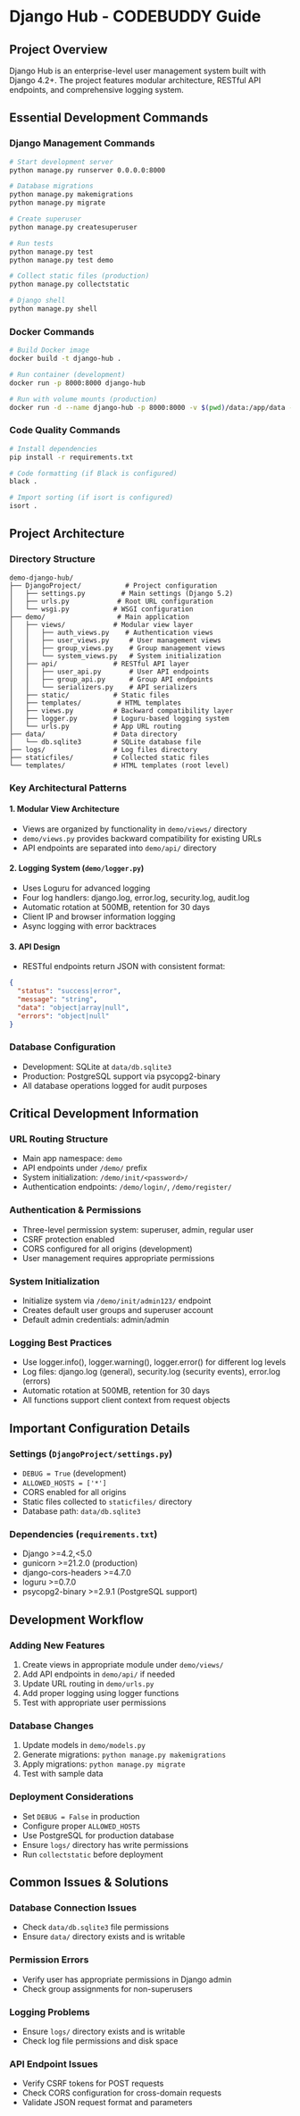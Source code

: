 # Django Hub - CODEBUDDY Guide

## Project Overview
Django Hub is an enterprise-level user management system built with Django 4.2+. The project features modular architecture, RESTful API endpoints, and comprehensive logging system.

## Essential Development Commands

### Django Management Commands
```bash
# Start development server
python manage.py runserver 0.0.0.0:8000

# Database migrations
python manage.py makemigrations
python manage.py migrate

# Create superuser
python manage.py createsuperuser

# Run tests
python manage.py test
python manage.py test demo

# Collect static files (production)
python manage.py collectstatic

# Django shell
python manage.py shell
```

### Docker Commands
```bash
# Build Docker image
docker build -t django-hub .

# Run container (development)
docker run -p 8000:8000 django-hub

# Run with volume mounts (production)
docker run -d --name django-hub -p 8000:8000 -v $(pwd)/data:/app/data -v $(pwd)/logs:/app/logs django-hub
```

### Code Quality Commands
```bash
# Install dependencies
pip install -r requirements.txt

# Code formatting (if Black is configured)
black .

# Import sorting (if isort is configured)
isort .
```

## Project Architecture

### Directory Structure
```
demo-django-hub/
├── DjangoProject/           # Project configuration
│   ├── settings.py         # Main settings (Django 5.2)
│   ├── urls.py            # Root URL configuration
│   └── wsgi.py           # WSGI configuration
├── demo/                  # Main application
│   ├── views/            # Modular view layer
│   │   ├── auth_views.py    # Authentication views
│   │   ├── user_views.py     # User management views
│   │   ├── group_views.py    # Group management views
│   │   └── system_views.py   # System initialization
│   ├── api/              # RESTful API layer
│   │   ├── user_api.py       # User API endpoints
│   │   ├── group_api.py      # Group API endpoints
│   │   └── serializers.py    # API serializers
│   ├── static/           # Static files
│   ├── templates/         # HTML templates
│   ├── views.py          # Backward compatibility layer
│   ├── logger.py         # Loguru-based logging system
│   └── urls.py           # App URL routing
├── data/                 # Data directory
│   └── db.sqlite3        # SQLite database file
├── logs/                 # Log files directory
├── staticfiles/          # Collected static files
└── templates/            # HTML templates (root level)
```

### Key Architectural Patterns

#### 1. Modular View Architecture
- Views are organized by functionality in `demo/views/` directory
- `demo/views.py` provides backward compatibility for existing URLs
- API endpoints are separated into `demo/api/` directory

#### 2. Logging System (`demo/logger.py`)
- Uses Loguru for advanced logging
- Four log handlers: django.log, error.log, security.log, audit.log
- Automatic rotation at 500MB, retention for 30 days
- Client IP and browser information logging
- Async logging with error backtraces

#### 3. API Design
- RESTful endpoints return JSON with consistent format:
```json
{
  "status": "success|error",
  "message": "string",
  "data": "object|array|null",
  "errors": "object|null"
}
```

### Database Configuration
- Development: SQLite at `data/db.sqlite3`
- Production: PostgreSQL support via psycopg2-binary
- All database operations logged for audit purposes

## Critical Development Information

### URL Routing Structure
- Main app namespace: `demo`
- API endpoints under `/demo/` prefix
- System initialization: `/demo/init/<password>/`
- Authentication endpoints: `/demo/login/`, `/demo/register/`

### Authentication & Permissions
- Three-level permission system: superuser, admin, regular user
- CSRF protection enabled
- CORS configured for all origins (development)
- User management requires appropriate permissions

### System Initialization
- Initialize system via `/demo/init/admin123/` endpoint
- Creates default user groups and superuser account
- Default admin credentials: admin/admin

### Logging Best Practices
- Use logger.info(), logger.warning(), logger.error() for different log levels
- Log files: django.log (general), security.log (security events), error.log (errors)
- Automatic rotation at 500MB, retention for 30 days
- All functions support client context from request objects

## Important Configuration Details

### Settings (`DjangoProject/settings.py`)
- `DEBUG = True` (development)
- `ALLOWED_HOSTS = ['*']`
- CORS enabled for all origins
- Static files collected to `staticfiles/` directory
- Database path: `data/db.sqlite3`

### Dependencies (`requirements.txt`)
- Django >=4.2,<5.0
- gunicorn >=21.2.0 (production)
- django-cors-headers >=4.7.0
- loguru >=0.7.0
- psycopg2-binary >=2.9.1 (PostgreSQL support)

## Development Workflow

### Adding New Features
1. Create views in appropriate module under `demo/views/`
2. Add API endpoints in `demo/api/` if needed
3. Update URL routing in `demo/urls.py`
4. Add proper logging using logger functions
5. Test with appropriate user permissions

### Database Changes
1. Update models in `demo/models.py`
2. Generate migrations: `python manage.py makemigrations`
3. Apply migrations: `python manage.py migrate`
4. Test with sample data

### Deployment Considerations
- Set `DEBUG = False` in production
- Configure proper `ALLOWED_HOSTS`
- Use PostgreSQL for production database
- Ensure `logs/` directory has write permissions
- Run `collectstatic` before deployment

## Common Issues & Solutions

### Database Connection Issues
- Check `data/db.sqlite3` file permissions
- Ensure `data/` directory exists and is writable

### Permission Errors
- Verify user has appropriate permissions in Django admin
- Check group assignments for non-superusers

### Logging Problems
- Ensure `logs/` directory exists and is writable
- Check log file permissions and disk space

### API Endpoint Issues
- Verify CSRF tokens for POST requests
- Check CORS configuration for cross-domain requests
- Validate JSON request format and parameters